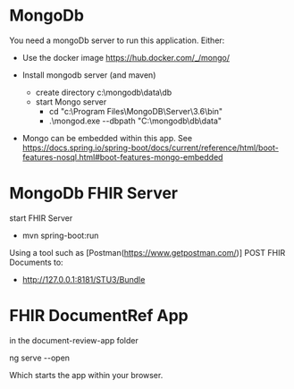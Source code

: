 
# MongoDb

You need a mongoDb server to run this application. Either:
 
- Use the docker image https://hub.docker.com/_/mongo/ 

- Install mongodb server (and maven) 
    - create directory c:\mongodb\data\db
    - start Mongo server
        - cd "c:\Program Files\MongoDB\Server\3.6\bin"
        - .\mongod.exe --dbpath "C:\mongodb\db\data"

- Mongo can be embedded within this app. See https://docs.spring.io/spring-boot/docs/current/reference/html/boot-features-nosql.html#boot-features-mongo-embedded 


# MongoDb FHIR Server

start FHIR Server 

- mvn spring-boot:run

Using a tool such as [Postman(https://www.getpostman.com/)] POST FHIR Documents to:

- http://127.0.0.1:8181/STU3/Bundle

# FHIR DocumentRef App

in the document-review-app folder

ng serve --open

Which starts the app within your browser.